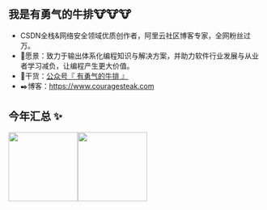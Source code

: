 ## 我是有勇气的牛排🐮🐮🐮

- CSDN全栈&网络安全领域优质创作者，阿里云社区博客专家，全网粉丝过万。
- 🔭愿景：致力于输出体系化编程知识与解决方案，并助力软件行业发展与从业者学习减负，让编程产生更大价值。
- 🌱干货：[公众号『 有勇气的牛排 』](https://static.couragesteak.com/common/qrcode_cs.jpg)
- ✒️博客：<a href="https://www.couragesteak.com/" target="_blank">https://www.couragesteak.com</a>



## 今年汇总 ✨

<img align="" height="137px" src="https://github-readme-stats.vercel.app/api?username=courageSteak&hide_title=true&hide_border=true&show_icons=true&include_all_commits=true&line_height=21&bg_color=0,EC6C6C,FFD479,FFFC79,73FA79&theme=graywhite&locale=cn" /><img align="" height="137px" src="https://github-readme-stats.vercel.app/api/top-langs/?username=courageSteak&hide_title=true&hide_border=true&layout=compact&bg_color=0,73FA79,73FDFF,D783FF&theme=graywhite&locale=cn" />



